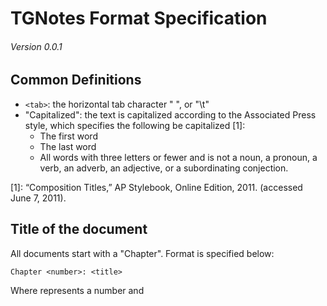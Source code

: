 # TGNotes Format Specification
###### Version 0.0.1

## Common Definitions

- `<tab>`: the horizontal tab character "	", or "\t"
- "Capitalized": the text is capitalized according to the Associated Press
  style, which specifies the following be capitalized [1]:
  - The first word
  - The last word
  - All words with three letters or fewer and is not a noun, a pronoun, a
    verb, an adverb, an adjective, or a subordinating conjection.

[1]: “Composition Titles,” AP Stylebook, Online Edition, 2011. (accessed June
     7, 2011).

## Title of the document

All documents start with a "Chapter". Format is specified below:

    Chapter <number>: <title>

Where <number> represents a number and <title> represents a string
representing the title.

## Section Headings

Section headings are classified as headings within a chapter. The format for
a Section heading is below:

    <Roman numeral>.<tab><heading>

- `<Roman numeral>`: a Roman numeral representing the <word I'm looking for> of the
section, up to "MMMMCMXCIX", or 4999.
- `<heading>`: the heading of the Section, properly Capitalized

## Subsection Headings

Subsection headings are used for parts within a Section. The format for a
Subsection heading is below:

    <tab><English letter numeral>.<tab><heading>

- `<English letter numeral>`: a numeral composed of English alphabet,
  representing the <word I'm looking for> of the Subsection. For example,
  `<tab>A.<tab>` represents the first Subsection of the Section,
  `<tab>Z.<tab>` the twenty-sixth, and `<tab>DC.<tab> the 107th. No upper
  limit is defined in this version of the specification.
- `<heading>`: the heading of the Subsection, properly Capitalized

## Paragraphs

Paragraphs have the same format as Markdown, with one exception: it must be
indented to the level of the heading **directly** under which the Paragraph
lies, plus 1, for readability. See the following table for the exact
indentation level to be used:

Heading    | Level of indentation
-----------| --------------------
Title      | 1
Section    | 1
Subsection | 2

## Code blocks

Both the GitHub-flavored Markdown and standard Markdown syntaxes shall be
valid, but depend on the Markdown interpreter used, with one exception:
It shall be indented to the same level as a Paragraph would be, with <tab>
character(s), and no <tab> characters shall be allowed inside the code block.

## Other elements

All other elements follow the Markdown standard, including but not limit to:

- Table format (Markdown implementation-defined)
- Inline style, such as **strong**, *emphasized*, __underlined__, or
  `preformatted` text.

